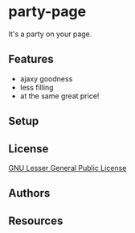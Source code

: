 # party-page

It's a party on your page. 

## Features

- ajaxy goodness
- less filling
- at the same great price!

## Setup

## License

[GNU Lesser General Public License](http://www.gnu.org/copyleft/lesser.html)

## Authors

## Resources
